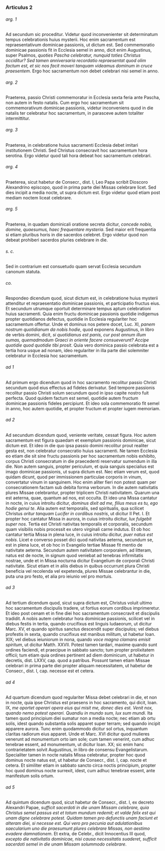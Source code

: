 ### Articulus 2

###### arg. 1
Ad secundum sic proceditur. Videtur quod inconvenienter sit determinatum tempus celebrationis huius mysterii. Hoc enim sacramentum est repraesentativum dominicae passionis, ut dictum est. Sed commemoratio dominicae passionis fit in Ecclesia semel in anno, dicit enim Augustinus, super Psalmos, *quoties Pascha celebratur, nunquid toties Christus occiditur? Sed tamen anniversaria recordatio repraesentat quod olim factum est, et sic nos facit moveri tanquam videamus dominum in cruce praesentem*. Ergo hoc sacramentum non debet celebrari nisi semel in anno.

###### arg. 2
Praeterea, passio Christi commemoratur in Ecclesia sexta feria ante Pascha, non autem in festo natalis. Cum ergo hoc sacramentum sit commemorativum dominicae passionis, videtur inconveniens quod in die natalis ter celebratur hoc sacramentum, in parasceve autem totaliter intermittitur.

###### arg. 3
Praeterea, in celebratione huius sacramenti Ecclesia debet imitari institutionem Christi. Sed Christus consecravit hoc sacramentum hora serotina. Ergo videtur quod tali hora debeat hoc sacramentum celebrari.

###### arg. 4
Praeterea, sicut habetur de Consecr., dist. I, Leo Papa scribit Dioscoro Alexandrino episcopo, quod in prima parte diei Missas celebrare licet. Sed dies incipit a media nocte, ut supra dictum est. Ergo videtur quod etiam post mediam noctem liceat celebrare.

###### arg. 5
Praeterea, in quadam dominicali oratione secreta dicitur, *concede nobis, domine, quaesumus, haec frequentare mysteria*. Sed maior erit frequentia si etiam pluribus horis in die sacerdos celebret. Ergo videtur quod non debeat prohiberi sacerdos pluries celebrare in die.

###### s. c.
Sed in contrarium est consuetudo quam servat Ecclesia secundum canonum statuta.

###### co.
Respondeo dicendum quod, sicut dictum est, in celebratione huius mysterii attenditur et repraesentatio dominicae passionis, et participatio fructus eius. Et secundum utrumque oportuit determinare tempus aptum celebrationi huius sacramenti. Quia enim fructu dominicae passionis quotidie indigemus propter quotidianos defectus, quotidie in Ecclesia regulariter hoc sacramentum offertur. Unde et dominus nos petere docet, Luc. XI, *panem nostrum quotidianum da nobis hodie*, quod exponens Augustinus, in libro de verbis domini, dicit, *si quotidianus est panis, cur post annum illum sumas, quemadmodum Graeci in oriente facere consueverunt? Accipe quotidie quod quotidie tibi prosit*. Quia vero dominica passio celebrata est a tertia hora usque ad nonam, ideo regulariter in illa parte diei solemniter celebratur in Ecclesia hoc sacramentum.

###### ad 1
Ad primum ergo dicendum quod in hoc sacramento recolitur passio Christi secundum quod eius effectus ad fideles derivatur. Sed tempore passionis recolitur passio Christi solum secundum quod in ipso capite nostro fuit perfecta. Quod quidem factum est semel, quotidie autem fructum dominicae passionis fideles percipiunt. Et ideo sola commemoratio fit semel in anno, hoc autem quotidie, et propter fructum et propter iugem memoriam.

###### ad 2
Ad secundum dicendum quod, veniente veritate, cessat figura. Hoc autem sacramentum est figura quaedam et exemplum passionis dominicae, sicut dictum est. Et ideo in die quo ipsa passio domini recolitur prout realiter gesta est, non celebratur consecratio huius sacramenti. Ne tamen Ecclesia eo etiam die sit sine fructu passionis per hoc sacramentum nobis exhibito, corpus Christi consecratum in die praecedenti reservatur sumendum in illa die. Non autem sanguis, propter periculum, et quia sanguis specialius est imago dominicae passionis, ut supra dictum est. Nec etiam verum est, quod quidam dicunt, quod per immissionem particulae corporis in vinum, convertatur vinum in sanguinem. Hoc enim aliter fieri non potest quam per consecrationem factam sub debita forma verborum. In die autem nativitatis plures Missae celebrantur, propter triplicem Christi nativitatem. Quarum una est aeterna, quae, quantum ad nos, est occulta. Et ideo una Missa cantatur in nocte, in cuius introitu dicitur, *dominus dixit ad me, filius meus es tu, ego hodie genui te*. Alia autem est temporalis, sed spiritualis, qua scilicet Christus *oritur tanquam Lucifer in cordibus nostris*, ut dicitur II Pet. I. Et propter hoc cantatur Missa in aurora, in cuius introitu dicitur, *lux fulgebit super nos*. Tertia est Christi nativitas temporalis et corporalis, secundum quam visibilis nobis processit ex utero virginali carne indutus. Et ob hoc cantatur tertia Missa in plena luce, in cuius introitu dicitur, *puer natus est nobis*. Licet e converso posset dici quod nativitas aeterna, secundum se, est in plena luce, et ob hoc in Evangelio tertiae Missae fit mentio de nativitate aeterna. Secundum autem nativitatem corporalem, ad litteram, natus est de nocte, in signum quod veniebat ad tenebras infirmitatis nostrae, unde et in Missa nocturna dicitur Evangelium de corporali Christi nativitate. Sicut etiam et in aliis diebus in quibus occurrunt plura Christi beneficia vel recolenda vel expetenda, plures Missae celebrantur in die, puta una pro festo, et alia pro ieiunio vel pro mortuis.

###### ad 3
Ad tertium dicendum quod, sicut supra dictum est, Christus voluit ultimo hoc sacramentum discipulis tradere, ut fortius eorum cordibus imprimeretur. Et ideo post cenam et in fine diei hoc sacramentum consecravit et discipulis tradidit. A nobis autem celebratur hora dominicae passionis, scilicet vel in diebus festis in tertia, quando crucifixus est linguis Iudaeorum, ut dicitur Marc. XV, et quando spiritus sanctus descendit super discipulos; vel diebus profestis in sexta, quando crucifixus est manibus militum, ut habetur Ioan. XIX; vel diebus ieiuniorum in nona, quando *voce magna clamans emisit spiritum*, ut dicitur Matth. XXVII. Potest tamen tardari, maxime quando sunt ordines faciendi, et praecipue in sabbato sancto; tum propter prolixitatem officii; tum etiam quia ordines pertinent ad diem dominicum, ut habetur in decretis, dist. LXXV, cap. quod a patribus. Possunt tamen etiam Missae celebrari in prima parte diei propter aliquam necessitatem, ut habetur de Consecr., dist. I, cap. necesse est et cetera.

###### ad 4
Ad quartum dicendum quod regulariter Missa debet celebrari in die, et non in nocte, quia ipse Christus est praesens in hoc sacramento, qui dicit, Ioan. IX, *me oportet operari opera eius qui misit me, donec dies est. Venit nox, quando nemo potest operari. Quandiu in mundo sum, lux sum mundi*. Ita tamen quod principium diei sumatur non a media nocte; nec etiam ab ortu solis, idest quando substantia solis apparet super terram; sed quando incipit apparere aurora. Tunc enim quodammodo dicitur sol ortus, inquantum claritas radiorum eius apparet. Unde et Marc. XVI dicitur quod mulieres venerunt ad monumentum orto iam sole; cum tamen venerint, cum adhuc tenebrae essent, ad monumentum, ut dicitur Ioan. XX; sic enim hanc contrarietatem solvit Augustinus, in libro de consensu Evangelistarum. Specialiter tamen in nocte natalis Missa celebratur, propter hoc quod dominus nocte natus est, ut habetur de Consecr., dist. I, cap. nocte et cetera. Et similiter etiam in sabbato sancto circa noctis principium, propter hoc quod dominus nocte surrexit, idest, cum adhuc tenebrae essent, ante manifestum solis ortum.

###### ad 5
Ad quintum dicendum quod, sicut habetur de Consecr., dist. I, ex decreto Alexandri Papae, *sufficit sacerdoti in die unam Missam celebrare, quia Christus semel passus est et totum mundum redemit; et valde felix est qui unam digne celebrare potest. Quidam tamen pro defunctis unam faciunt et alteram diei, si necesse est. Qui vero pro pecunia aut adulationibus saecularium uno die praesumunt plures celebrare Missas, non aestimo evadere damnationem*. Et extra, de Celebr., dicit Innocentius III quod, *excepto die nativitatis dominicae, nisi causa necessitatis suaderet, sufficit sacerdoti semel in die unam Missam solummodo celebrare*.

